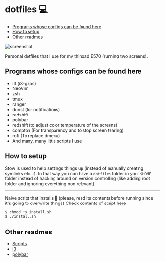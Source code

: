 # dotfiles :computer:

<!-- TOC depthFrom:2 depthTo:6 withLinks:1 updateOnSave:1 orderedList:0 -->

- [Programs whose configs can be found here](#programs-whose-configs-can-be-found-here)
- [How to setup](#how-to-setup)
- [Other readmes](#other-readmes)

<!-- /TOC -->

![screenshot](https://i.imgur.com/q9PPaZZ.jpg)

Personal dotfiles that I use for my thinpad E570 (running two screens).

## Programs whose configs can be found here

+ i3 (i3-gaps)
+ NeoVim
+ zsh
+ tmux
+ ranger
+ dunst (for notifications)
+ redshift
+ polybar
+ redshift (to adjust color temperature of the screens)
+ compton (For transparency and to stop screen tearing)
+ rofi (To replace dmenu)
+ And many, many little scripts I use

## How to setup

Stow is used to help settings things up (instead of manually creating symlinks etc...). In that way you can have a `dotfiles` folder in your `$HOME` folder instead of hacking around on version controlling (like adding root folder and ignoring everything non relevant).

----
Naive script that installs :poop: (please, read its contents before running since it's going to overwrite things)
Check contents of script [here](./install.sh)

```sh
$ chmod +x install.sh
$ ./install.sh
```

## Other readmes

* [Scripts](/scripts/readme.md)
* [i3](/i3/.config/i3/readme.md)
* [polybar](/polybar/.config/polybar/readme.md)
